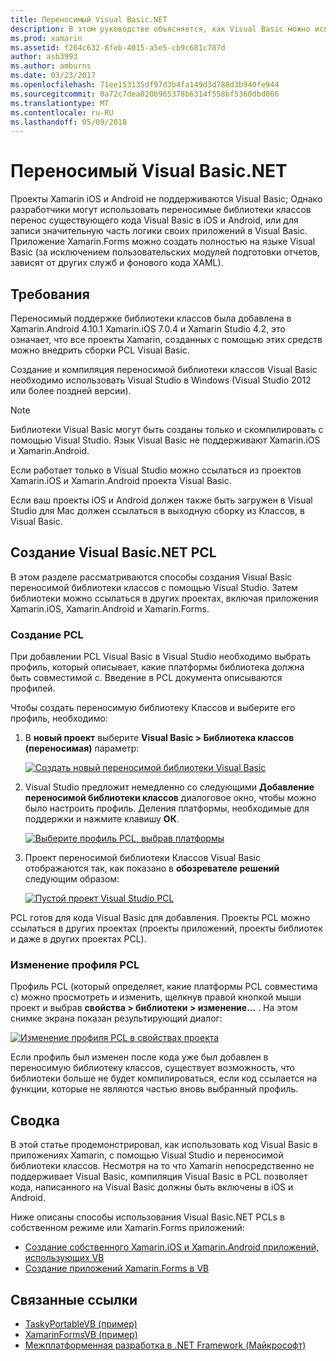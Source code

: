 ```yaml
---
title: Переносимый Visual Basic.NET
description: В этом руководстве объясняется, как Visual Basic можно использовать для записи проекты переносимой библиотеки классов (PCL), которые можно использовать в решениях, предназначенные для Xamarin.iOS и Xamarin.Android.
ms.prod: xamarin
ms.assetid: f264c632-8feb-4015-a5e5-cb9c681c787d
author: asb3993
ms.author: amburns
ms.date: 03/23/2017
ms.openlocfilehash: 71ee153135df97d3b4fa149d3d788d3b940fe944
ms.sourcegitcommit: 0a72c7dea020b965378b6314f558bf5360dbd066
ms.translationtype: MT
ms.contentlocale: ru-RU
ms.lasthandoff: 05/09/2018
---
```

# <a name="portable-visual-basicnet"></a>Переносимый Visual Basic.NET

Проекты Xamarin iOS и Android не поддерживаются Visual Basic; Однако разработчики могут использовать переносимые библиотеки классов перенос существующего кода Visual Basic в iOS и Android, или для записи значительную часть логики своих приложений в Visual Basic. Приложение Xamarin.Forms можно создать полностью на языке Visual Basic (за исключением пользовательских модулей подготовки отчетов, зависят от других служб и фонового кода XAML).

## <a name="requirements"></a>Требования

Переносимый поддержке библиотеки классов была добавлена в Xamarin.Android 4.10.1 Xamarin.iOS 7.0.4 и Xamarin Studio 4.2, это означает, что все проекты Xamarin, созданных с помощью этих средств можно внедрить сборки PCL Visual Basic.

Создание и компиляция переносимой библиотеки классов Visual Basic необходимо использовать Visual Studio в Windows (Visual Studio 2012 или более поздней версии).

> [!NOTE]
> Библиотеки Visual Basic могут быть созданы только и скомпилировать с помощью Visual Studio. Язык Visual Basic не поддерживают Xamarin.iOS и Xamarin.Android.
>
> Если работает только в Visual Studio можно ссылаться из проектов Xamarin.iOS и Xamarin.Android проекта Visual Basic.
>
> Если ваш проекты iOS и Android должен также быть загружен в Visual Studio для Mac должен ссылаться в выходную сборку из Классов, в Visual Basic.


## <a name="creating-a-visual-basicnet-pcl"></a>Создание Visual Basic.NET PCL

В этом разделе рассматриваются способы создания Visual Basic переносимой библиотеки классов с помощью Visual Studio.
Затем библиотеки можно ссылаться в других проектах, включая приложения Xamarin.iOS, Xamarin.Android и Xamarin.Forms.

### <a name="creating-a-pcl"></a>Создание PCL

При добавлении PCL Visual Basic в Visual Studio необходимо выбрать профиль, который описывает, какие платформы библиотека должна быть совместимой с. Введение в PCL документа описываются профилей.

Чтобы создать переносимую библиотеку Классов и выберите его профиль, необходимо:

1.  В **новый проект** выберите **Visual Basic > Библиотека классов (переносимая)** параметр:

    [![](images/image1-sml.png "Создать новый переносимой библиотеки Visual Basic")](images/image1.png#lightbox)

1.  Visual Studio предложит немедленно со следующими **Добавление переносимой библиотеки классов** диалоговое окно, чтобы можно было настроить профиль. Деления платформы, необходимые для поддержки и нажмите клавишу **ОК**.

    [![](images/image2-sml.png "Выберите профиль PCL, выбрав платформы")](images/image2.png#lightbox)

1.  Проект переносимой библиотеки Классов Visual Basic отображаются так, как показано в **обозревателе решений** следующим образом:

    [![](images/image3-sml.png "Пустой проект Visual Studio PCL")](images/image3.png#lightbox)


PCL готов для кода Visual Basic для добавления. Проекты PCL можно ссылаться в других проектах (проекты приложений, проекты библиотек и даже в других проектах PCL).

### <a name="editing-the-pcl-profile"></a>Изменение профиля PCL

Профиль PCL (который определяет, какие платформы PCL совместима с) можно просмотреть и изменить, щелкнув правой кнопкой мыши проект и выбрав **свойства > библиотеки > изменение...** . На этом снимке экрана показан результирующий диалог:

 [![](images/image4-sml.png "Изменение профиля PCL в свойствах проекта")](images/image4.png#lightbox)

Если профиль был изменен после кода уже был добавлен в переносимую библиотеку классов, существует возможность, что библиотеки больше не будет компилироваться, если код ссылается на функции, которые не являются частью вновь выбранный профиль.


## <a name="summary"></a>Сводка

В этой статье продемонстрировал, как использовать код Visual Basic в приложениях Xamarin, с помощью Visual Studio и переносимой библиотеки классов. Несмотря на то что Xamarin непосредственно не поддерживает Visual Basic, компиляция Visual Basic в PCL позволяет кода, написанного на Visual Basic должны быть включены в iOS и Android.

Ниже описаны способы использования Visual Basic.NET PCLs в собственном режиме или Xamarin.Forms приложений:

- [Создание собственного Xamarin.iOS и Xamarin.Android приложений, использующих VB](native-apps.md)
- [Создание приложений Xamarin.Forms в VB](xamarin-forms.md)


## <a name="related-links"></a>Связанные ссылки

- [TaskyPortableVB (пример)](https://github.com/xamarin/mobile-samples/tree/master/VisualBasic/TaskyPortableVB)
- [XamarinFormsVB (пример)](https://github.com/xamarin/mobile-samples/tree/master/VisualBasic/XamarinFormsVB)
- [Межплатформенная разработка в .NET Framework (Майкрософт)](http://msdn.microsoft.com/library/gg597391(v=vs.110).aspx)
